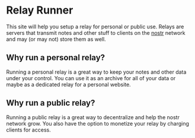 # Relay Runner

This site will help you setup a relay for personal or public use. Relays are servers that transmit notes and other stuff to clients on the [nostr](https://nostr.com/) network and may (or may not) store them as well.

## Why run a personal relay?

Running a personal relay is a great way to keep your notes and other data under your control. You can use it as an archive for all of your data or maybe as a dedicated relay for a personal website.

## Why run a public relay?

Running a public relay is a great way to decentralize and help the nostr network grow. You also have the option to monetize your relay by charging clients for access.
